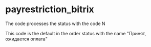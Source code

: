 # payrestriction_bitrix
The code processes the status with the code N

This code is the default in the order status with the name "Принят, ожидается оплата"
